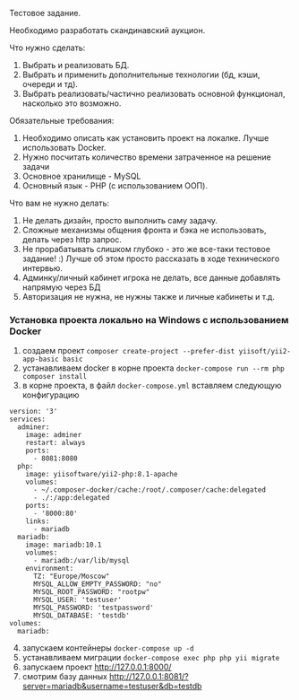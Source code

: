 Тестовое задание.

Необходимо разработать скандинавский аукцион.

Что нужно сделать:
1) Выбрать и реализовать БД.
2) Выбрать и применить дополнительные технологии (бд, кэши, очереди и тд).
3) Выбрать реализовать/частично реализовать основной функционал, насколько это возможно.

Обязательные требования:
1) Необходимо описать как установить проект на локалке. Лучше использовать Docker.
2) Нужно посчитать количество времени затраченное на решение задачи
3) Основное хранилище - MySQL
4) Основный язык - PHP (с использованием ООП). 

Что вам не нужно делать:
1) Не делать дизайн, просто выполнить саму задачу.
2) Сложные механизмы общения фронта и бэка не использовать, делать через http запрос.
3) Не прорабатывать слишком глубоко - это же все-таки тестовое задание! :) Лучше об этом просто рассказать в ходе технического интервью.
4) Админку/личный кабинет игрока не делать, все данные добавлять напрямую через БД
5) Авторизация не нужна, не нужны также и личные кабинеты и т.д.

### Установка проекта локально на Windows с использованием Docker

1. создаем проект ```composer create-project --prefer-dist yiisoft/yii2-app-basic basic```
2. устанавливаем docker в корне проекта ```docker-compose run --rm php composer install```
3. в корне проекта, в файл ```docker-compose.yml``` вставляем следующую конфигурацию 
```
version: '3'
services:
  adminer:
    image: adminer
    restart: always
    ports:
      - 8081:8080
  php:
    image: yiisoftware/yii2-php:8.1-apache
    volumes:
      - ~/.composer-docker/cache:/root/.composer/cache:delegated
      - ./:/app:delegated
    ports:
      - '8000:80'
    links:
      - mariadb
  mariadb:
    image: mariadb:10.1
    volumes:
      - mariadb:/var/lib/mysql
    environment:
      TZ: "Europe/Moscow"
      MYSQL_ALLOW_EMPTY_PASSWORD: "no"
      MYSQL_ROOT_PASSWORD: "rootpw"
      MYSQL_USER: 'testuser'
      MYSQL_PASSWORD: 'testpassword'
      MYSQL_DATABASE: 'testdb'
volumes:
  mariadb:
```
4. запускаем контейнеры ```docker-compose up -d```
5. устанавливаем миграции ```docker-compose exec php php yii migrate```
6. запускаем проект http://127.0.0.1:8000/
7. смотрим базу данных http://127.0.0.1:8081/?server=mariadb&username=testuser&db=testdb